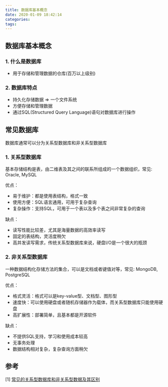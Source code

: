 ```yaml
---
title: 数据库基本概念
date: 2020-01-09 18:42:14
categories: 
tags:
---
```


## 数据库基本概念
### 1. 什么是数据库
- 用于存储和管理数据的仓库(百万以上级别)

### 2. 数据库特点
- 持久化存储数据 => 一个文件系统
- 方便存储和管理数据
- 通过SQL(Structured Query Language)语句对数据库进行操作

## 常见数据库
数据库通常可以分为关系型数据库和非关系型数据库

### 1. 关系型数据库
基本存储结构是表，由二维表及其之间的联系所组成的一个数据组织，常见: Oracle, MySQL

优点：
- 易于维护：都是使用表结构，格式一致
- 使用方便：SQL语言通用，可用于复杂查询
- 复杂操作：支持SQL，可用于一个表以及多个表之间非常复杂的查询

缺点：
- 读写性能比较差，尤其是海量数据的高效率读写
- 固定的表结构，灵活度稍欠
- 高并发读写需求，传统关系型数据库来说，硬盘I/O是一个很大的瓶颈

### 2. 非关系型数据库
一种数据结构化存储方法的集合，可以是文档或者键值对等，常见: MongoDB, PostgreSQL

优点：
- 格式灵活：格式可以是key-value型、文档型、图形型
- 速度快：可以使用硬盘或者随机存储器作为载体，而关系型数据库只能使用硬盘
- 高扩展性：部署简单，且基本都是开源软件

缺点：
- 不提供SQL支持，学习和使用成本较高
- 无事务处理
- 数据结构相对复杂，复杂查询方面稍欠


## 参考
[1] [常见的关系型数据库和非关系型数据及其区别](https://blog.csdn.net/aaronthon/article/details/81714528)